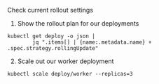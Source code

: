 Check current rollout settings

1. Show the rollout plan for our deployments

```execute
kubectl get deploy -o json |
        jq ".items[] | {name:.metadata.name} + .spec.strategy.rollingUpdate"
```

2. Scale out our worker deployment

```execute
kubectl scale deploy/worker --replicas=3
```